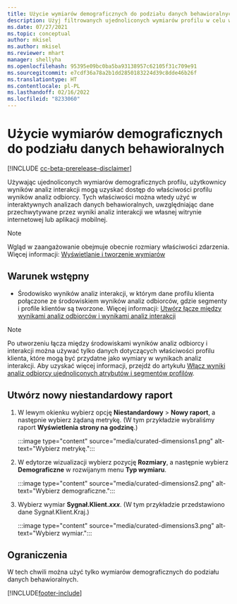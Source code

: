 ```yaml
---
title: Użycie wymiarów demograficznych do podziału danych behawioralnych (filtrowanych wymiarów)
description: Użyj filtrowanych ujednoliconych wymiarów profilu w celu włączania właściwości profilu klienta wyników analiz odbiorców.
ms.date: 07/27/2021
ms.topic: conceptual
author: mkisel
ms.author: mkisel
ms.reviewer: mhart
manager: shellyha
ms.openlocfilehash: 95395e09bc0ba5ba93138957c62105f31c709e91
ms.sourcegitcommit: e7cdf36a78a2b1dd2850183224d39c8dde46b26f
ms.translationtype: HT
ms.contentlocale: pl-PL
ms.lasthandoff: 02/16/2022
ms.locfileid: "8233060"
---
```

# <a name="use-demographic-dimensions-for-splitting-behavioral-data"></a>Użycie wymiarów demograficznych do podziału danych behawioralnych

[!INCLUDE [cc-beta-prerelease-disclaimer](includes/cc-beta-prerelease-disclaimer.md)]

Używając ujednoliconych wymiarów demograficznych profilu, użytkownicy wyników analiz interakcji mogą uzyskać dostęp do właściwości profilu wyników analiz odbiorcy. Tych właściwości można wtedy użyć w interaktywnych analizach danych behawioralnych, uwzględniając dane przechwytywane przez wyniki analiz interakcji we własnej witrynie internetowej lub aplikacji mobilnej.

>[!NOTE]
> Wgląd w zaangażowanie obejmuje obecnie rozmiary właściwości zdarzenia. Więcej informacji: [Wyświetlanie i tworzenie wymiarów](dimensions.md)

## <a name="prerequisite"></a>Warunek wstępny

- Środowisko wyników analiz interakcji, w którym dane profilu klienta połączone ze środowiskiem wyników analiz odbiorców, gdzie segmenty i profile klientów są tworzone. Więcej informacji: [Utwórz łącze między wynikami analiz odbiorców i wynikami analiz interakcji](integrate-audience-insights-engagement-insights.md)

> [!NOTE]
> Po utworzeniu łącza między środowiskami wyników analiz odbiorcy i interakcji można używać tylko danych dotyczących właściwości profilu klienta, które mogą być przydatne jako wymiary w wynikach analiz interakcji. Aby uzyskać więcej informacji, przejdź do artykułu [Włącz wyniki analiz odbiorcy ujednoliconych atrybutów i segmentów profilów](integrate-audience-insights-engagement-insights.md#enable-audience-insights-unified-profiles-attributes-and-segments).

## <a name="create-a-new-custom-report"></a>Utwórz nowy niestandardowy raport

1. W lewym okienku wybierz opcję **Niestandardowy** > **Nowy raport**, a następnie wybierz żądaną metrykę. (W tym przykładzie wybraliśmy raport **Wyświetlenia strony na godzinę**.)

    :::image type="content" source="media/curated-dimensions1.png" alt-text="Wybierz metrykę.":::

2. W edytorze wizualizacji wybierz pozycję **Rozmiary**, a następnie wybierz **Demograficzne** w rozwijanym menu **Typ wymiaru**.

    :::image type="content" source="media/curated-dimensions2.png" alt-text="Wybierz demograficzne.":::

3. Wybierz wymiar **Sygnał.Klient.*xxx***. (W tym przykładzie przedstawiono dane Sygnał.Klient.Kraj.)

    :::image type="content" source="media/curated-dimensions3.png" alt-text="Wybierz wymiar.":::
  
## <a name="limitations"></a>Ograniczenia

W tech chwili można użyć tylko wymiarów demograficznych do podziału danych behawioralnych.


[!INCLUDE[footer-include](../includes/footer-banner.md)]
